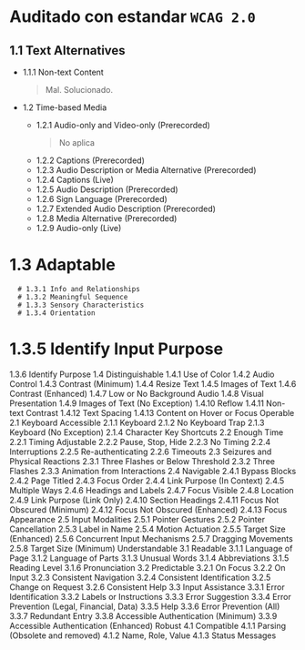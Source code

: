 # Auditado con estandar `WCAG 2.0`

## 1.1 Text Alternatives
   * 1.1.1 Non-text Content
      > Mal.
      > Solucionado.

   * 1.2 Time-based Media
      - 1.2.1 Audio-only and Video-only (Prerecorded)
         > No aplica
      - 1.2.2 Captions (Prerecorded)
      - 1.2.3 Audio Description or Media Alternative (Prerecorded)
      - 1.2.4 Captions (Live)
      - 1.2.5 Audio Description (Prerecorded)
      - 1.2.6 Sign Language (Prerecorded)
      - 1.2.7 Extended Audio Description (Prerecorded)
      - 1.2.8 Media Alternative (Prerecorded)
      - 1.2.9 Audio-only (Live)
   # 1.3 Adaptable
      # 1.3.1 Info and Relationships
      # 1.3.2 Meaningful Sequence
      # 1.3.3 Sensory Characteristics
      # 1.3.4 Orientation
   # 1.3.5 Identify Input Purpose
1.3.6 Identify Purpose
1.4 Distinguishable
1.4.1 Use of Color
1.4.2 Audio Control
1.4.3 Contrast (Minimum)
1.4.4 Resize Text
1.4.5 Images of Text
1.4.6 Contrast (Enhanced)
1.4.7 Low or No Background Audio
1.4.8 Visual Presentation
1.4.9 Images of Text (No Exception)
1.4.10 Reflow
1.4.11 Non-text Contrast
1.4.12 Text Spacing
1.4.13 Content on Hover or Focus
Operable
2.1 Keyboard Accessible
2.1.1 Keyboard
2.1.2 No Keyboard Trap
2.1.3 Keyboard (No Exception)
2.1.4 Character Key Shortcuts
2.2 Enough Time
2.2.1 Timing Adjustable
2.2.2 Pause, Stop, Hide
2.2.3 No Timing
2.2.4 Interruptions
2.2.5 Re-authenticating
2.2.6 Timeouts
2.3 Seizures and Physical Reactions
2.3.1 Three Flashes or Below Threshold
2.3.2 Three Flashes
2.3.3 Animation from Interactions
2.4 Navigable
2.4.1 Bypass Blocks
2.4.2 Page Titled
2.4.3 Focus Order
2.4.4 Link Purpose (In Context)
2.4.5 Multiple Ways
2.4.6 Headings and Labels
2.4.7 Focus Visible
2.4.8 Location
2.4.9 Link Purpose (Link Only)
2.4.10 Section Headings
2.4.11 Focus Not Obscured (Minimum)
2.4.12 Focus Not Obscured (Enhanced)
2.4.13 Focus Appearance
2.5 Input Modalities
2.5.1 Pointer Gestures
2.5.2 Pointer Cancellation
2.5.3 Label in Name
2.5.4 Motion Actuation
2.5.5 Target Size (Enhanced)
2.5.6 Concurrent Input Mechanisms
2.5.7 Dragging Movements
2.5.8 Target Size (Minimum)
Understandable
3.1 Readable
3.1.1 Language of Page
3.1.2 Language of Parts
3.1.3 Unusual Words
3.1.4 Abbreviations
3.1.5 Reading Level
3.1.6 Pronunciation
3.2 Predictable
3.2.1 On Focus
3.2.2 On Input
3.2.3 Consistent Navigation
3.2.4 Consistent Identification
3.2.5 Change on Request
3.2.6 Consistent Help
3.3 Input Assistance
3.3.1 Error Identification
3.3.2 Labels or Instructions
3.3.3 Error Suggestion
3.3.4 Error Prevention (Legal, Financial, Data)
3.3.5 Help
3.3.6 Error Prevention (All)
3.3.7 Redundant Entry
3.3.8 Accessible Authentication (Minimum)
3.3.9 Accessible Authentication (Enhanced)
Robust
4.1 Compatible
4.1.1 Parsing (Obsolete and removed)
4.1.2 Name, Role, Value
4.1.3 Status Messages